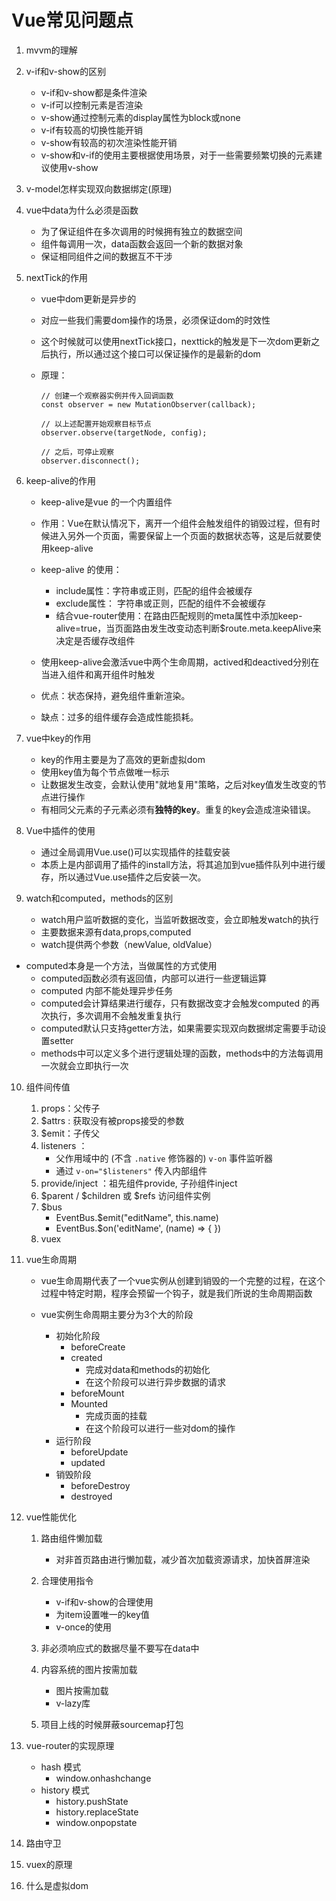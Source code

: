 # Vue常见问题点

1. mvvm的理解

2. v-if和v-show的区别

   * v-if和v-show都是条件渲染
   * v-if可以控制元素是否渲染
   * v-show通过控制元素的display属性为block或none
   * v-if有较高的切换性能开销
   * v-show有较高的初次渲染性能开销
   * v-show和v-if的使用主要根据使用场景，对于一些需要频繁切换的元素建议使用v-show

3. v-model怎样实现双向数据绑定(原理)

4. vue中data为什么必须是函数

   * 为了保证组件在多次调用的时候拥有独立的数据空间
   * 组件每调用一次，data函数会返回一个新的数据对象
   * 保证相同组件之间的数据互不干涉

5. nextTick的作用

   * vue中dom更新是异步的

   * 对应一些我们需要dom操作的场景，必须保证dom的时效性

   * 这个时候就可以使用nextTick接口，nexttick的触发是下一次dom更新之后执行，所以通过这个接口可以保证操作的是最新的dom

   * 原理： 

     ```
     // 创建一个观察器实例并传入回调函数
     const observer = new MutationObserver(callback);
     
     // 以上述配置开始观察目标节点
     observer.observe(targetNode, config);
     
     // 之后，可停止观察
     observer.disconnect();
     ```

6. keep-alive的作用

   * keep-alive是vue 的一个内置组件

   * 作用：Vue在默认情况下，离开一个组件会触发组件的销毁过程，但有时候进入另外一个页面，需要保留上一个页面的数据状态等，这是后就要使用keep-alive
   * keep-alive 的使用：
     * include属性：字符串或正则，匹配的组件会被缓存
     * exclude属性： 字符串或正则，匹配的组件不会被缓存
     * 结合vue-router使用：在路由匹配规则的meta属性中添加keep-alive=true，当页面路由发生改变动态判断$route.meta.keepAlive来决定是否缓存改组件

   * 使用keep-alive会激活vue中两个生命周期，actived和deactived分别在当进入组件和离开组件时触发

   * 优点：状态保持，避免组件重新渲染。
   * 缺点：过多的组件缓存会造成性能损耗。

7. vue中key的作用

   * key的作用主要是为了高效的更新虚拟dom
   * 使用key值为每个节点做唯一标示
   * 让数据发生改变，会默认使用"就地复用"策略，之后对key值发生改变的节点进行操作
   * 有相同父元素的子元素必须有**独特的key**。重复的key会造成渲染错误。

8. Vue中插件的使用

   * 通过全局调用Vue.use()可以实现插件的挂载安装
   * 本质上是内部调用了插件的install方法，将其追加到vue插件队列中进行缓存，所以通过Vue.use插件之后安装一次。

9. watch和computed，methods的区别

   * watch用户监听数据的变化，当监听数据改变，会立即触发watch的执行
   * 主要数据来源有data,props,computed
   * watch提供两个参数（newValue, oldValue）
* computed本身是一个方法，当做属性的方式使用
   * computed函数必须有返回值，内部可以进行一些逻辑运算
   * computed 内部不能处理异步任务
   * computed会计算结果进行缓存，只有数据改变才会触发computed 的再次执行，多次调用不会触发重复执行
   * computed默认只支持getter方法，如果需要实现双向数据绑定需要手动设置setter
   * methods中可以定义多个进行逻辑处理的函数，methods中的方法每调用一次就会立即执行一次

10. 组件间传值

    1. props：父传子
    2. $attrs : 获取没有被props接受的参数
    3. $emit：子传父
    4. listeners ：
       * 父作用域中的 (不含 `.native` 修饰器的) `v-on` 事件监听器
       * 通过 `v-on="$listeners"` 传入内部组件
    5. provide/inject ：祖先组件provide, 子孙组件inject
    6. $parent / $children 或 $refs 访问组件实例
    7. $bus
       * EventBus.$emit("editName", this.name)
       * EventBus.$on('editName', (name) => {  })
    8. vuex

11. vue生命周期

    * vue生命周期代表了一个vue实例从创建到销毁的一个完整的过程，在这个过程中特定时期，程序会预留一个钩子，就是我们所说的生命周期函数

    * vue实例生命周期主要分为3个大的阶段
      * 初始化阶段
        * beforeCreate
        * created
          * 完成对data和methods的初始化
          * 在这个阶段可以进行异步数据的请求
        * beforeMount
        * Mounted
          * 完成页面的挂载
          * 在这个阶段可以进行一些对dom的操作
      * 运行阶段
        * beforeUpdate
        * updated
      * 销毁阶段
        * beforeDestroy
        * destroyed

12. vue性能优化

    1. 路由组件懒加载
       * 对非首页路由进行懒加载，减少首次加载资源请求，加快首屏渲染

    2. 合理使用指令
       * v-if和v-show的合理使用
       * 为item设置唯一的key值
       * v-once的使用

    3. 非必须响应式的数据尽量不要写在data中
    4. 内容系统的图片按需加载
       * 图片按需加载
       * v-lazy库

    5. 项目上线的时候屏蔽sourcemap打包

13. vue-router的实现原理

    * hash 模式
      * window.onhashchange
    * history 模式
      * history.pushState
      * history.replaceState
      * window.onpopstate

14. 路由守卫

15. vuex的原理

16. 什么是虚拟dom